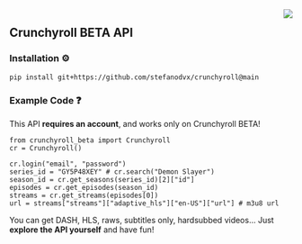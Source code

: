 <img src="https://camo.githubusercontent.com/1ef79a2b6f8fa7a4007849fd65448ca5a15146bad6ff47661c2d0f82984f1df1/68747470733a2f2f7374617469632e6372756e636879726f6c6c2e636f6d2f63787765622f6173736574732f696d672f6e6577732f6c65616e696e675f68696d652e706e67" align="right" />

## Crunchyroll BETA API
### Installation ⚙️
```bash
pip install git+https://github.com/stefanodvx/crunchyroll@main
```

### Example Code ❓
This API **requires an account**, and works only on Crunchyroll BETA!
```python3
from crunchyroll_beta import Crunchyroll
cr = Crunchyroll()

cr.login("email", "password")
series_id = "GY5P48XEY" # cr.search("Demon Slayer")
season_id = cr.get_seasons(series_id)[2]["id"]
episodes = cr.get_episodes(season_id)
streams = cr.get_streams(episodes[0])
url = streams["streams"]["adaptive_hls"]["en-US"]["url"] # m3u8 url
```

You can get DASH, HLS, raws, subtitles only, hardsubbed videos... Just **explore the API yourself** and have fun!
